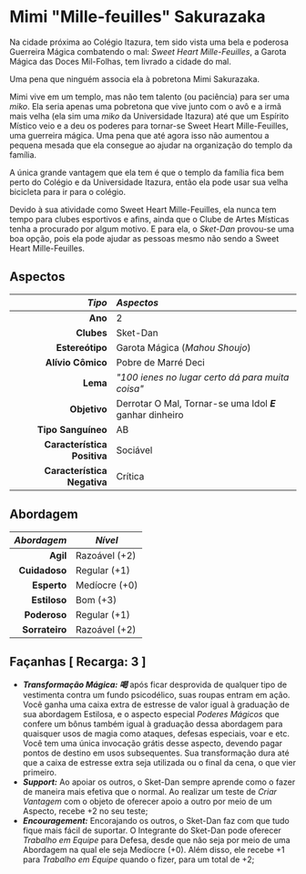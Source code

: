 
# Mimi "Mille-feuilles" Sakurazaka

Na cidade próxima ao Colégio Itazura, tem sido vista uma bela e poderosa Guerreira Mágica combatendo o mal: _Sweet Heart Mille-Feuilles_, a Garota Mágica das Doces Mil-Folhas, tem livrado a cidade do mal.

Uma pena que ninguém associa ela à pobretona Mimi Sakurazaka.

Mimi vive em um templo, mas não tem talento (ou paciência) para ser uma _miko_. Ela seria apenas uma pobretona que vive junto com o avô e a irmã mais velha (ela sim uma _miko_ da Universidade Itazura) até que um Espírito Místico veio e a deu os poderes para tornar-se Sweet Heart Mille-Feuilles, uma guerreira mágica. Uma pena que até agora isso não aumentou a pequena mesada que ela consegue ao ajudar na organização do templo da família.

A única grande vantagem que ela tem é que o templo da família fica bem perto do Colégio e da Universidade Itazura, então ela pode usar sua velha bicicleta para ir para o colégio.

Devido à sua atividade como Sweet Heart Mille-Feuilles, ela nunca tem tempo para clubes esportivos e afins, ainda que o Clube de Artes Místicas tenha a procurado por algum motivo. E para ela, o _Sket-Dan_ provou-se uma boa opção, pois ela pode ajudar as pessoas mesmo não sendo a Sweet Heart Mille-Feuilles.

## Aspectos

|                  ___Tipo___ | ___Aspectos___                                              |
|----------------------------:|:------------------------------------------------------------|
|                     __Ano__ | 2                                                           |
|                  __Clubes__ | Sket-Dan                                                    |
|             __Estereótipo__ | Garota Mágica (_Mahou Shoujo_)                              |
|           __Alívio Cômico__ | Pobre de Marré Deci                                         |
|                    __Lema__ | _"100 ienes no lugar certo dá para muita coisa"_            |
|                __Objetivo__ | Derrotar O Mal, Tornar-se uma Idol _**E**_ ganhar dinheiro  |
|          __Tipo Sanguíneo__ | AB                                                          |
| __Característica Positiva__ | Sociável                                                    |
| __Característica Negativa__ | Crítica                                                     |

## Abordagem

| ___Abordagem___ | ___Nível___   |
|----------------:|---------------|
|        __Agil__ | Razoável (+2) |
|   __Cuidadoso__ | Regular (+1)  |
|     __Esperto__ | Medíocre (+0) |
|    __Estiloso__ | Bom (+3)      |
|    __Poderoso__ | Regular (+1)  |
|  __Sorrateiro__ | Razoável (+2) |

## Façanhas [ Recarga: 3 ]

+ _**Transformação Mágica: 喝**_ após ficar desprovida de qualquer tipo de vestimenta contra um fundo psicodélico, suas roupas entram em ação. Você ganha uma caixa extra de estresse de valor igual à graduação de sua abordagem Estilosa, e o aspecto especial _Poderes Mágicos_ que confere um bônus também igual à graduação dessa abordagem para quaisquer usos de magia como ataques, defesas especiais, voar e etc. Você tem uma única invocação grátis desse aspecto, devendo pagar pontos de destino em usos subsequentes. Sua transformação dura até que a caixa de estresse extra seja utilizada ou o final da cena, o que vier primeiro. 
+ __*Support:*__ Ao apoiar os outros, o Sket-Dan sempre aprende como o fazer de maneira mais efetiva que o normal. Ao realizar um teste de _Criar Vantagem_ com o objeto de oferecer apoio a outro por meio de um Aspecto, recebe +2 no seu teste;
+ __*Encouragement:*__ Encorajando os outros, o Sket-Dan faz com que tudo fique mais fácil de suportar. O Integrante do Sket-Dan pode oferecer _Trabalho em Equipe_ para Defesa, desde que não seja por meio de uma Abordagem na qual ele seja Medíocre (+0). Além disso, ele recebe +1 para _Trabalho em Equipe_ quando o fizer, para um total de +2;
